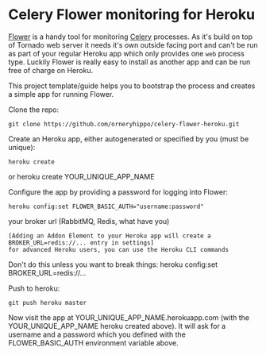 # Celery Flower monitoring for Heroku

[Flower](https://github.com/mher/flower/) is a handy tool for monitoring [Celery](http://www.celeryproject.org/) processes. As it's build on top of Tornado web server it needs it's own outside facing port and can't be run as part of your regular Heroku app which only provides one ```web``` process type. Luckily Flower is really easy to install as another app and can be run free of charge on Heroku.

This project template/guide helps you to bootstrap the process and creates a simple app for running Flower.

Clone the repo:

    git clone https://github.com/orneryhippo/celery-flower-heroku.git

Create an Heroku app, either autogenerated or specified by you (must be unique):

    heroku create 
or 
    heroku create YOUR_UNIQUE_APP_NAME
    


Configure the app by providing a password for logging into Flower:
    
    heroku config:set FLOWER_BASIC_AUTH="username:password"

your broker url (RabbitMQ, Redis, what have you)
    
    [Adding an Addon Element to your Heroku app will create a BROKER_URL=redis://... entry in settings]
    for advanced Heroku users, you can use the Heroku CLI commands
    
Don't do this unless you want to break things:
    heroku config:set BROKER_URL=redis://...
    
    

    
Push to heroku:

    git push heroku master

Now visit the app at YOUR_UNIQUE_APP_NAME.herokuapp.com (with the YOUR_UNIQUE_APP_NAME heroku created above). It will ask for a username and a password which you defined with the FLOWER_BASIC_AUTH environment variable above.

